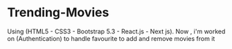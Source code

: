 # Trending-Movies
Using (HTML5 - CSS3 - Bootstrap  5.3 - React.js - Next js).
Now , i'm worked on (Authentication) to handle favourite to add and remove movies from it
